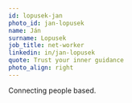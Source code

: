 ```yaml
---
id: lopusek-jan
photo_id: jan-lopusek
name: Ján
surname: Lopusek
job_title: net-worker
linkedin: in/jan-lopusek
quote: Trust your inner guidance
photo_align: right
---
```


Connecting people based.
